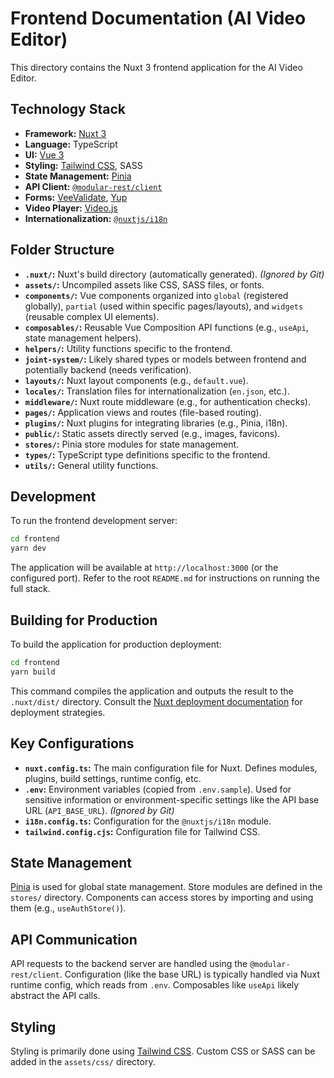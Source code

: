 # Frontend Documentation (AI Video Editor)

This directory contains the Nuxt 3 frontend application for the AI Video Editor.

## Technology Stack

*   **Framework:** [Nuxt 3](https://nuxt.com/)
*   **Language:** TypeScript
*   **UI:** [Vue 3](https://vuejs.org/)
*   **Styling:** [Tailwind CSS](https://tailwindcss.com/), SASS
*   **State Management:** [Pinia](https://pinia.vuejs.org/)
*   **API Client:** [`@modular-rest/client`](https://www.npmjs.com/package/@modular-rest/client)
*   **Forms:** [VeeValidate](https://vee-validate.logaretm.com/v4/), [Yup](https://github.com/jquense/yup)
*   **Video Player:** [Video.js](https://videojs.com/)
*   **Internationalization:** [`@nuxtjs/i18n`](https://i18n.nuxtjs.org/)

## Folder Structure

*   **`.nuxt/`:** Nuxt's build directory (automatically generated). *(Ignored by Git)*
*   **`assets/`:** Uncompiled assets like CSS, SASS files, or fonts.
*   **`components/`:** Vue components organized into `global` (registered globally), `partial` (used within specific pages/layouts), and `widgets` (reusable complex UI elements).
*   **`composables/`:** Reusable Vue Composition API functions (e.g., `useApi`, state management helpers).
*   **`helpers/`:** Utility functions specific to the frontend.
*   **`joint-system/`:** Likely shared types or models between frontend and potentially backend (needs verification).
*   **`layouts/`:** Nuxt layout components (e.g., `default.vue`).
*   **`locales/`:** Translation files for internationalization (`en.json`, etc.).
*   **`middleware/`:** Nuxt route middleware (e.g., for authentication checks).
*   **`pages/`:** Application views and routes (file-based routing).
*   **`plugins/`:** Nuxt plugins for integrating libraries (e.g., Pinia, i18n).
*   **`public/`:** Static assets directly served (e.g., images, favicons).
*   **`stores/`:** Pinia store modules for state management.
*   **`types/`:** TypeScript type definitions specific to the frontend.
*   **`utils/`:** General utility functions.

## Development

To run the frontend development server:

```bash
cd frontend
yarn dev
```

The application will be available at `http://localhost:3000` (or the configured port). Refer to the root `README.md` for instructions on running the full stack.

## Building for Production

To build the application for production deployment:

```bash
cd frontend
yarn build
```

This command compiles the application and outputs the result to the `.nuxt/dist/` directory. Consult the [Nuxt deployment documentation](https://nuxt.com/docs/getting-started/deployment) for deployment strategies.

## Key Configurations

*   **`nuxt.config.ts`:** The main configuration file for Nuxt. Defines modules, plugins, build settings, runtime config, etc.
*   **`.env`:** Environment variables (copied from `.env.sample`). Used for sensitive information or environment-specific settings like the API base URL (`API_BASE_URL`). *(Ignored by Git)*
*   **`i18n.config.ts`:** Configuration for the `@nuxtjs/i18n` module.
*   **`tailwind.config.cjs`:** Configuration file for Tailwind CSS.

## State Management

[Pinia](https://pinia.vuejs.org/) is used for global state management. Store modules are defined in the `stores/` directory. Components can access stores by importing and using them (e.g., `useAuthStore()`).

## API Communication

API requests to the backend server are handled using the `@modular-rest/client`. Configuration (like the base URL) is typically handled via Nuxt runtime config, which reads from `.env`.
Composables like `useApi` likely abstract the API calls.

## Styling

Styling is primarily done using [Tailwind CSS](https://tailwindcss.com/). Custom CSS or SASS can be added in the `assets/css/` directory.
